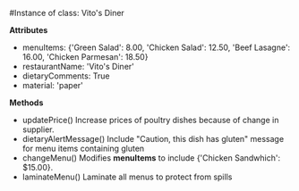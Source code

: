 #Instance of class: Vito's Diner

**Attributes**
* menuItems: {'Green Salad': 8.00, 'Chicken Salad': 12.50, 'Beef Lasagne': 16.00, 'Chicken Parmesan': 18.50}
* restaurantName: 'Vito's Diner'
* dietaryComments: True
* material: 'paper'

**Methods**
* updatePrice() Increase prices of poultry dishes because of change in supplier.
* dietaryAlertMessage() Include "Caution, this dish has gluten" message for menu items containing gluten
* changeMenu() Modifies **menuItems** to include {'Chicken Sandwhich': $15.00}.
* laminateMenu() Laminate all menus to protect from spills
